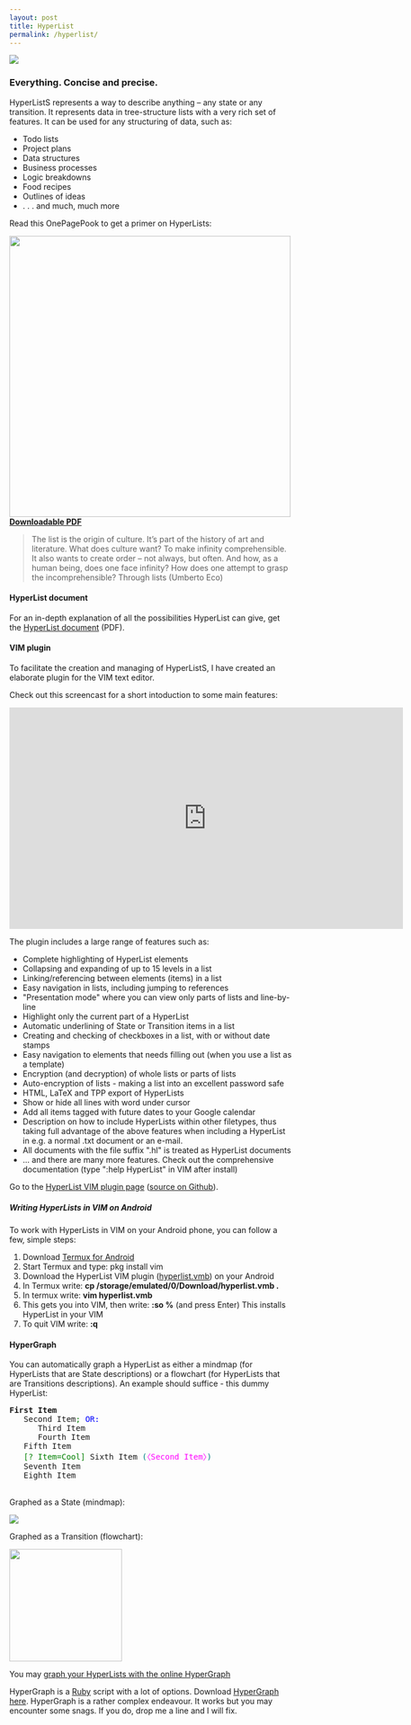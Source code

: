 ```yaml
---
layout: post
title: HyperList
permalink: /hyperlist/
---
```


![](/assets/img/hyperlist.png)

### Everything. Concise and precise.
HyperListS represents a way to describe anything – any state or any transition. It represents data in tree-structure lists with a very rich set of features. It can be used for any structuring of data, such as:

- Todo lists
- Project plans
- Data structures
- Business processes
- Logic breakdowns
- Food recipes
- Outlines of ideas
- . . . and much, much more

Read this OnePagePook to get a primer on HyperLists:

<img src="/assets/onepagebooks/7-hyperlist/cover.jpg" width="500"><br />
**[Downloadable PDF](/assets/onepagebooks/7-hyperlist/1PB_HyperList.pdf)**

> The list is the origin of culture. It’s part of the history of art and literature. What does culture want? To make infinity comprehensible. It also wants to create order – not always, but often. And how, as a human being, does one face infinity? How does one attempt to grasp the incomprehensible? Through lists (Umberto Eco)

#### HyperList document
For an in-depth explanation of all the possibilities HyperList can give, get the <a href="https://www.dropbox.com/s/u88hiepntca589w/hyperlist.pdf?raw=1" target="_blank" rel="noopener">HyperList document</a> (PDF).

#### VIM plugin
To facilitate the creation and managing of HyperListS, I have created an elaborate plugin for the VIM text editor.

Check out this screencast for a short intoduction to some main features:

<center><iframe width="700" height="394" src="https://isene.org/assets/videos/HyperListVIM.mp4" frameborder="0" allow="accelerometer; encrypted-media; gyroscope; picture-in-picture" allowfullscreen></iframe></center>

The plugin includes a large range of features such as:

- Complete highlighting of HyperList elements
- Collapsing and expanding of up to 15 levels in a list
- Linking/referencing between elements (items) in a list
- Easy navigation in lists, including jumping to references
- "Presentation mode" where you can view only parts of lists and line-by-line
- Highlight only the current part of a HyperList
- Automatic underlining of State or Transition items in a list
- Creating and checking of checkboxes in a list, with or without date stamps
- Easy navigation to elements that needs filling out (when you use a list as a template)
- Encryption (and decryption) of whole lists or parts of lists
- Auto-encryption of lists - making a list into an excellent password safe
- HTML, LaTeX and TPP export of HyperLists
- Show or hide all lines with word under cursor
- Add all items tagged with future dates to your Google calendar
- Description on how to include HyperLists within other filetypes, thus taking full advantage of the above features when including a HyperList in e.g. a normal .txt document or an e-mail.
- All documents with the file suffix ".hl" is treated as HyperList documents
- ... and there are many more features. Check out the comprehensive documentation (type ":help HyperList" in VIM after install)

Go to the <a href="http://www.vim.org/scripts/script.php?script_id=4006">HyperList VIM plugin page</a> (<a href="https://github.com/isene/hyperlist.vim" target="_blank" rel="noopener">source on Github</a>).

##### Writing HyperLists in VIM on Android
To work with HyperLists in VIM on your Android phone, you can follow a few, simple steps:
1. Download [Termux for Android](https://play.google.com/store/apps/details?id=com.termux)
2. Start Termux and type: pkg install vim
3. Download the HyperList VIM plugin ([hyperlist.vmb](https://www.vim.org/scripts/script.php?script_id=4006)) on your Android
4. In Termux write: <b>cp /storage/emulated/0/Download/hyperlist.vmb .</b>
5. In termux write: <b>vim hyperlist.vmb</b>
6. This gets you into VIM, then write: <b>:so %</b> (and press Enter) This installs HyperList in your VIM
7. To quit VIM write: <b>:q</b>

#### HyperGraph
You can automatically graph a HyperList as either a mindmap (for HyperLists that are State descriptions) or a flowchart (for HyperLists that are Transitions descriptions). An example should suffice - this dummy HyperList:
<pre><strong>First Item</strong>
   Second Item<span style="color:green;">;</span> <span style="color:blue;">OR: </span>
      Third Item
      Fourth Item
   Fifth Item
   <span style="color:green;">[? Item=Cool]</span> Sixth Item <span style="color:teal;">(</span><span style="color:magenta;">〈Second Item〉</span><span style="color:teal;">)</span>
   Seventh Item
   Eighth Item
</pre>
<br />
Graphed as a State (mindmap):

![](/assets/img/test_state1.png)

Graphed as a Transition (flowchart):

<img src="/assets/img/test_trans1.png" width="200" />

You may [graph your HyperLists with the online HyperGraph](https://128.199.49.139/hypergraph.html)

HyperGraph is a [Ruby](http://en.wikipedia.org/wiki/Ruby_(programming_language)) script with a lot of options. Download [HyperGraph here](https://github.com/isene/hypergraph). HyperGraph is a rather complex endeavour. It works but you may encounter some snags. If you do, drop me a line and I will fix.
